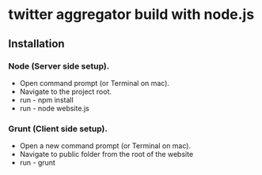 # twitter aggregator build with node.js

## Installation

### Node (Server side setup).

* Open command prompt (or Terminal on mac).
* Navigate to the project root.
* run - npm install
* run - node website.js

### Grunt (Client side setup).

* Open a new command prompt (or Terminal on mac).
* Navigate to public folder from the root of the website
* run - grunt
